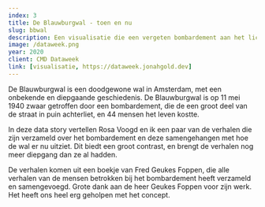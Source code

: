 ```yaml
---
index: 3
title: De Blauwburgwal - toen en nu
slug: bbwal
description: Een visualisatie die een vergeten bombardement aan het licht brengt.
image: /dataweek.png
year: 2020
client: CMD Dataweek
link: [visualisatie, https://dataweek.jonahgold.dev]
---
```


De Blauwburgwal is een doodgewone wal in Amsterdam, met een onbekende en
diepgaande geschiedenis. De Blauwburgwal is op 11 mei 1940 zwaar getroffen
door een bombardement, die de een groot deel van de straat in puin
achterliet, en 44 mensen het leven kostte.

In deze data story vertellen Rosa Voogd en ik een paar van de verhalen die
zijn verzameld over het bombardement en deze samengehangen met hoe de wal er
nu uitziet. Dit biedt een groot contrast, en brengt de verhalen nog meer
diepgang dan ze al hadden.

De verhalen komen uit een boekje van Fred Geukes Foppen, die alle verhalen
van de mensen betrokken bij het bombardement heeft verzameld en
samengevoegd. Grote dank aan de heer Geukes Foppen voor zijn werk. Het heeft
ons heel erg geholpen met het concept.
